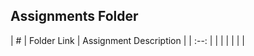 ## Assignments Folder

|  #   | Folder Link | Assignment Description |
| :--: |             |                        |
|      |             |                        |
